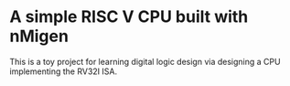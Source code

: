 # A simple RISC V CPU built with nMigen
This is a toy project for learning digital logic design via designing a CPU
implementing the RV32I ISA.
